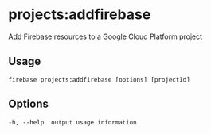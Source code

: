 # projects:addfirebase

Add Firebase resources to a Google Cloud Platform project

## Usage
```
firebase projects:addfirebase [options] [projectId]
```

## Options
```
-h, --help  output usage information
```
